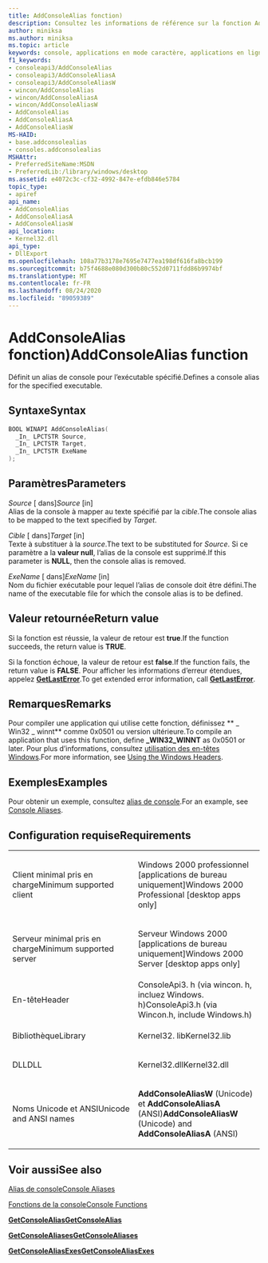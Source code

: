 ```yaml
---
title: AddConsoleAlias fonction)
description: Consultez les informations de référence sur la fonction AddConsoleAlias, qui définit un alias de console pour l’exécutable spécifié.
author: miniksa
ms.author: miniksa
ms.topic: article
keywords: console, applications en mode caractère, applications en ligne de commande, applications Terminal Server, API de console
f1_keywords:
- consoleapi3/AddConsoleAlias
- consoleapi3/AddConsoleAliasA
- consoleapi3/AddConsoleAliasW
- wincon/AddConsoleAlias
- wincon/AddConsoleAliasA
- wincon/AddConsoleAliasW
- AddConsoleAlias
- AddConsoleAliasA
- AddConsoleAliasW
MS-HAID:
- base.addconsolealias
- consoles.addconsolealias
MSHAttr:
- PreferredSiteName:MSDN
- PreferredLib:/library/windows/desktop
ms.assetid: e4072c3c-cf32-4992-847e-efdb846e5784
topic_type:
- apiref
api_name:
- AddConsoleAlias
- AddConsoleAliasA
- AddConsoleAliasW
api_location:
- Kernel32.dll
api_type:
- DllExport
ms.openlocfilehash: 108a77b3178e7695e7477ea198df616fa8bcb199
ms.sourcegitcommit: b75f4688e080d300b80c552d0711fdd86b9974bf
ms.translationtype: MT
ms.contentlocale: fr-FR
ms.lasthandoff: 08/24/2020
ms.locfileid: "89059389"
---
```

# <a name="addconsolealias-function"></a><span data-ttu-id="190a0-104">AddConsoleAlias fonction)</span><span class="sxs-lookup"><span data-stu-id="190a0-104">AddConsoleAlias function</span></span>


<span data-ttu-id="190a0-105">Définit un alias de console pour l’exécutable spécifié.</span><span class="sxs-lookup"><span data-stu-id="190a0-105">Defines a console alias for the specified executable.</span></span>

<a name="syntax"></a><span data-ttu-id="190a0-106">Syntaxe</span><span class="sxs-lookup"><span data-stu-id="190a0-106">Syntax</span></span>
------

```C
BOOL WINAPI AddConsoleAlias(
  _In_ LPCTSTR Source,
  _In_ LPCTSTR Target,
  _In_ LPCTSTR ExeName
);
```

<a name="parameters"></a><span data-ttu-id="190a0-107">Paramètres</span><span class="sxs-lookup"><span data-stu-id="190a0-107">Parameters</span></span>
----------

<span data-ttu-id="190a0-108">*Source* \[ dans\]</span><span class="sxs-lookup"><span data-stu-id="190a0-108">*Source* \[in\]</span></span>  
<span data-ttu-id="190a0-109">Alias de la console à mapper au texte spécifié par la *cible*.</span><span class="sxs-lookup"><span data-stu-id="190a0-109">The console alias to be mapped to the text specified by *Target*.</span></span>

<span data-ttu-id="190a0-110">*Cible* \[ dans\]</span><span class="sxs-lookup"><span data-stu-id="190a0-110">*Target* \[in\]</span></span>  
<span data-ttu-id="190a0-111">Texte à substituer à la *source*.</span><span class="sxs-lookup"><span data-stu-id="190a0-111">The text to be substituted for *Source*.</span></span> <span data-ttu-id="190a0-112">Si ce paramètre a la **valeur null**, l’alias de la console est supprimé.</span><span class="sxs-lookup"><span data-stu-id="190a0-112">If this parameter is **NULL**, then the console alias is removed.</span></span>

<span data-ttu-id="190a0-113">*ExeName* \[ dans\]</span><span class="sxs-lookup"><span data-stu-id="190a0-113">*ExeName* \[in\]</span></span>  
<span data-ttu-id="190a0-114">Nom du fichier exécutable pour lequel l’alias de console doit être défini.</span><span class="sxs-lookup"><span data-stu-id="190a0-114">The name of the executable file for which the console alias is to be defined.</span></span>

<a name="return-value"></a><span data-ttu-id="190a0-115">Valeur retournée</span><span class="sxs-lookup"><span data-stu-id="190a0-115">Return value</span></span>
------------

<span data-ttu-id="190a0-116">Si la fonction est réussie, la valeur de retour est **true**.</span><span class="sxs-lookup"><span data-stu-id="190a0-116">If the function succeeds, the return value is **TRUE**.</span></span>

<span data-ttu-id="190a0-117">Si la fonction échoue, la valeur de retour est **false**.</span><span class="sxs-lookup"><span data-stu-id="190a0-117">If the function fails, the return value is **FALSE**.</span></span> <span data-ttu-id="190a0-118">Pour afficher les informations d’erreur étendues, appelez [**GetLastError**](https://msdn.microsoft.com/library/windows/desktop/ms679360).</span><span class="sxs-lookup"><span data-stu-id="190a0-118">To get extended error information, call [**GetLastError**](https://msdn.microsoft.com/library/windows/desktop/ms679360).</span></span>

<a name="remarks"></a><span data-ttu-id="190a0-119">Remarques</span><span class="sxs-lookup"><span data-stu-id="190a0-119">Remarks</span></span>
-------

<span data-ttu-id="190a0-120">Pour compiler une application qui utilise cette fonction, définissez \*\* \_ Win32 \_ winnt\*\* comme 0x0501 ou version ultérieure.</span><span class="sxs-lookup"><span data-stu-id="190a0-120">To compile an application that uses this function, define **\_WIN32\_WINNT** as 0x0501 or later.</span></span> <span data-ttu-id="190a0-121">Pour plus d’informations, consultez [utilisation des en-têtes Windows](https://msdn.microsoft.com/library/windows/desktop/aa383745).</span><span class="sxs-lookup"><span data-stu-id="190a0-121">For more information, see [Using the Windows Headers](https://msdn.microsoft.com/library/windows/desktop/aa383745).</span></span>

<a name="examples"></a><span data-ttu-id="190a0-122">Exemples</span><span class="sxs-lookup"><span data-stu-id="190a0-122">Examples</span></span>
--------

<span data-ttu-id="190a0-123">Pour obtenir un exemple, consultez [alias de console](console-aliases.md).</span><span class="sxs-lookup"><span data-stu-id="190a0-123">For an example, see [Console Aliases](console-aliases.md).</span></span>

<a name="requirements"></a><span data-ttu-id="190a0-124">Configuration requise</span><span class="sxs-lookup"><span data-stu-id="190a0-124">Requirements</span></span>
------------

<table>
<colgroup>
<col width="50%" />
<col width="50%" />
</colgroup>
<tbody>
<tr class="odd">
<td><p><span data-ttu-id="190a0-125">Client minimal pris en charge</span><span class="sxs-lookup"><span data-stu-id="190a0-125">Minimum supported client</span></span></p></td>
<td><p><span data-ttu-id="190a0-126">Windows 2000 professionnel [applications de bureau uniquement]</span><span class="sxs-lookup"><span data-stu-id="190a0-126">Windows 2000 Professional [desktop apps only]</span></span></p></td>
</tr>
<tr class="even">
<td><p><span data-ttu-id="190a0-127">Serveur minimal pris en charge</span><span class="sxs-lookup"><span data-stu-id="190a0-127">Minimum supported server</span></span></p></td>
<td><p><span data-ttu-id="190a0-128">Serveur Windows 2000 [applications de bureau uniquement]</span><span class="sxs-lookup"><span data-stu-id="190a0-128">Windows 2000 Server [desktop apps only]</span></span></p></td>
</tr>
<tr class="odd">
<td><p><span data-ttu-id="190a0-129">En-tête</span><span class="sxs-lookup"><span data-stu-id="190a0-129">Header</span></span></p></td>
<td><span data-ttu-id="190a0-130">ConsoleApi3. h (via wincon. h, incluez Windows. h)</span><span class="sxs-lookup"><span data-stu-id="190a0-130">ConsoleApi3.h (via Wincon.h, include Windows.h)</span></span></td>
</tr>
<tr class="even">
<td><p><span data-ttu-id="190a0-131">Bibliothèque</span><span class="sxs-lookup"><span data-stu-id="190a0-131">Library</span></span></p></td>
<td><span data-ttu-id="190a0-132">Kernel32. lib</span><span class="sxs-lookup"><span data-stu-id="190a0-132">Kernel32.lib</span></span></td>
</tr>
<tr class="odd">
<td><p><span data-ttu-id="190a0-133">DLL</span><span class="sxs-lookup"><span data-stu-id="190a0-133">DLL</span></span></p></td>
<td><span data-ttu-id="190a0-134">Kernel32.dll</span><span class="sxs-lookup"><span data-stu-id="190a0-134">Kernel32.dll</span></span></td>
</tr>
<tr class="even">
<td><p><span data-ttu-id="190a0-135">Noms Unicode et ANSI</span><span class="sxs-lookup"><span data-stu-id="190a0-135">Unicode and ANSI names</span></span></p></td>
<td><p><span data-ttu-id="190a0-136"><strong>AddConsoleAliasW</strong> (Unicode) et <strong>AddConsoleAliasA</strong> (ANSI)</span><span class="sxs-lookup"><span data-stu-id="190a0-136"><strong>AddConsoleAliasW</strong> (Unicode) and <strong>AddConsoleAliasA</strong> (ANSI)</span></span></p></td>
</tr>
<tr class="odd">
</tr>
<tr class="even">
</tr>
<tr class="odd">
</tr>
<tr class="even">
</tr>
</tbody>
</table>

## <a name="span-idsee_alsospansee-also"></a><span data-ttu-id="190a0-137"><span id="see_also"></span>Voir aussi</span><span class="sxs-lookup"><span data-stu-id="190a0-137"><span id="see_also"></span>See also</span></span>


[<span data-ttu-id="190a0-138">Alias de console</span><span class="sxs-lookup"><span data-stu-id="190a0-138">Console Aliases</span></span>](console-aliases.md)

[<span data-ttu-id="190a0-139">Fonctions de la console</span><span class="sxs-lookup"><span data-stu-id="190a0-139">Console Functions</span></span>](console-functions.md)

[<span data-ttu-id="190a0-140">**GetConsoleAlias**</span><span class="sxs-lookup"><span data-stu-id="190a0-140">**GetConsoleAlias**</span></span>](getconsolealias.md)

[<span data-ttu-id="190a0-141">**GetConsoleAliases**</span><span class="sxs-lookup"><span data-stu-id="190a0-141">**GetConsoleAliases**</span></span>](getconsolealiases.md)

[<span data-ttu-id="190a0-142">**GetConsoleAliasExes**</span><span class="sxs-lookup"><span data-stu-id="190a0-142">**GetConsoleAliasExes**</span></span>](getconsolealiasexes.md)

 

 




